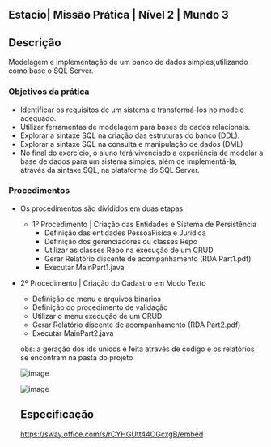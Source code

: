 ## Estacio| Missão Prática | Nível 2 | Mundo 3

## Descrição

Modelagem e implementação de um banco de dados simples,utilizando como base o SQL Server.
     

### Objetivos da prática

  - Identificar os requisitos de um sistema e transformá-los no
    modelo adequado.
  - Utilizar ferramentas de modelagem para bases de dados
    relacionais.
  - Explorar a sintaxe SQL na criação das estruturas do banco
    (DDL).
  - Explorar a sintaxe SQL na consulta e manipulação de dados
    (DML)
  - No final do exercício, o aluno terá vivenciado a experiência
    de modelar a base de dados para um sistema simples, além
    de implementá-la, através da sintaxe SQL, na plataforma do
    SQL Server.

### Procedimentos

- Os procedimentos são divididos em duas etapas

  - 1º Procedimento | Criação das Entidades e Sistema de Persistência
    -   Definição das entidades PessoaFisica e Juridica
    -   Definição dos gerenciadores ou classes Repo 
    -   Utilizar as classes Repo na execução de um CRUD
    -   Gerar Relatório discente de acompanhamento (RDA Part1.pdf)
    -   Executar MainPart1.java
      
   
 -  2º Procedimento | Criação do Cadastro em Modo Texto    
    -   Definição do menu e arquivos binarios
    -   Definição do procedimento de validação
    -   Utilizar o menu execução de um CRUD
    -   Gerar Relatório discente de acompanhamento (RDA Part2.pdf)
    -   Executar MainPart2.java
    
    obs: a geração dos ids unicos é feita através de codigo e os relatórios se encontram na pasta do projeto

    ![image](https://github.com/msbzz/estacio.m3.n1/assets/44148209/caf2a5a6-6ba7-4a41-9611-2766604463ae)

    ![image](https://github.com/msbzz/estacio.m3.n1/assets/44148209/b92fcc1f-eff3-4eeb-b084-14961d892f1d)

     ## Especificação
     https://sway.office.com/s/rCYHGUtt44OGcxgB/embed
    
   
